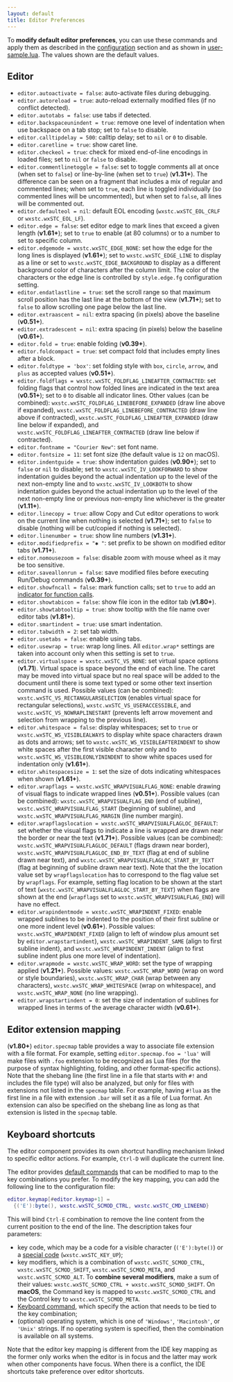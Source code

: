 ```yaml
---
layout: default
title: Editor Preferences
---
```


To **modify default editor preferences**, you can use these commands and apply them 
as described in the [configuration](doc-configuration) section
and as shown in [user-sample.lua](https://github.com/pkulchenko/ZeroBraneStudio/blob/master/cfg/user-sample.lua).
The values shown are the default values.

## Editor

- `editor.autoactivate = false`: auto-activate files during debugging.
- `editor.autoreload = true`: auto-reload externally modified files (if no conflict detected).
- `editor.autotabs = false`: use tabs if detected.
- `editor.backspaceunindent = true`: remove one level of indentation when use backspace on a tab stop; set to `false` to disable.
- `editor.calltipdelay = 500`: calltip delay; set to `nil` or `0` to disable.
- `editor.caretline = true`: show caret line.
- `editor.checkeol = true`: check for mixed end-of-line encodings in loaded files; set to `nil` or `false` to disable.
- `editor.commentlinetoggle = false`: set to toggle comments all at once (when set to `false`) or line-by-line (when set to `true`) (**v1.31+**).
The difference can be seen on a fragment that includes a mix of regular and commented lines; when set to `true`, each line is toggled individually (so commented lines will be uncommented), but when set to `false`, all lines will be commented out.
- `editor.defaulteol = nil`: default EOL encoding (`wxstc.wxSTC_EOL_CRLF` or `wxstc.wxSTC_EOL_LF`).
- `editor.edge = false`: set editor edge to mark lines that exceed a given length (**v1.61+**);
set to `true` to enable (at 80 columns) or to a number to set to specific column.
- `editor.edgemode = wxstc.wxSTC_EDGE_NONE`: set how the edge for the long lines is displayed (**v1.61+**);
set to `wxstc.wxSTC_EDGE_LINE` to display as a line or
set to `wxstc.wxSTC_EDGE_BACKGROUND` to display as a different background color of characters after the column limit.
The color of the characters or the edge line is controlled by `style.edge.fg` configuration setting.
- `editor.endatlastline = true`: set the scroll range so that maximum scroll position has the last line at the bottom of the view (**v1.71+**);
set to `false` to allow scrolling one page below the last line.
- `editor.extraascent = nil`: extra spacing (in pixels) above the baseline (**v0.51+**).
- `editor.extradescent = nil`: extra spacing (in pixels) below the baseline (**v0.61+**).
- `editor.fold = true`: enable folding (**v0.39+**).
- `editor.foldcompact = true`: set compact fold that includes empty lines after a block.
- `editor.foldtype = 'box'`: set folding style with `box`, `circle`, `arrow`, and `plus` as accepted values (**v0.51+**).
- `editor.foldflags = wxstc.wxSTC_FOLDFLAG_LINEAFTER_CONTRACTED`: set folding flags that control how folded lines are indicated in the text area (**v0.51+**); set to `0` to disable all indicator lines.
Other values (can be combined): `wxstc.wxSTC_FOLDFLAG_LINEBEFORE_EXPANDED` (draw line above if expanded), `wxstc.wxSTC_FOLDFLAG_LINEBEFORE_CONTRACTED` (draw line above if contracted), `wxstc.wxSTC_FOLDFLAG_LINEAFTER_EXPANDED` (draw line below if expanded), and `wxstc.wxSTC_FOLDFLAG_LINEAFTER_CONTRACTED` (draw line below if contracted).
- `editor.fontname = "Courier New"`: set font name.
- `editor.fontsize = 11`: set font size (the default value is `12` on macOS).
- `editor.indentguide = true`: show indentation guides (**v0.90+**);
set to `false` or `nil` to disable;
set to `wxstc.wxSTC_IV_LOOKFORWARD` to show indentation guides beyond the actual indentation up to the level of the next non-empty line
and to `wxstc.wxSTC_IV_LOOKBOTH` to show indentation guides beyond the actual indentation up to the level of the next non-empty line or previous non-empty line whichever is the greater (**v1.11+**).
- `editor.linecopy = true`: allow Copy and Cut editor operations to work on the current line when nothing is selected (**v1.71+**);
set to `false` to disable (nothing will be cut/copied if nothing is selected).
- `editor.linenumber = true`: show line numbers (**v1.31+**).
- `editor.modifiedprefix = "✱ "`: set prefix to be shown on modified editor tabs (**v1.71+**).
- `editor.nomousezoom = false`: disable zoom with mouse wheel as it may be too sensitive.
- `editor.saveallonrun = false`: save modified files before executing Run/Debug commands (**v0.39+**).
- `editor.showfncall = false`: mark function calls;
set to `true` to add an [indicator for function calls](doc-styles-color-schemes#indicators).
- `editor.showtabicon = false`: show file icon in the editor tab (**v1.80+**).
- `editor.showtabtooltip = true`: show tooltip with the file name over editor tabs (**v1.81+**).
- `editor.smartindent = true`: use smart indentation.
- `editor.tabwidth = 2`: set tab width.
- `editor.usetabs = false`: enable using tabs.
- `editor.usewrap = true`: wrap long lines.
All `editor.wrap*` settings are taken into account only when this setting is set to `true`.
- `editor.virtualspace = wxstc.wxSTC_VS_NONE`: set virtual space options (**v1.71**).
Virtual space is space beyond the end of each line. The caret may be moved into virtual space but no real space will be added to the document until there is some text typed or some other text insertion command is used.
Possible values (can be combined): `wxstc.wxSTC_VS_RECTANGULARSELECTION` (enables virtual space for rectangular selections), `wxstc.wxSTC_VS_USERACCESSIBLE`, and `wxstc.wxSTC_VS_NOWRAPLINESTART` (prevents left arrow movement and selection from wrapping to the previous line).
- `editor.whitespace = false`: display whitespaces;
set to `true` or `wxstc.wxSTC_WS_VISIBLEALWAYS` to display white space characters drawn as dots and arrows;
set to `wxstc.wxSTC_WS_VISIBLEAFTERINDENT` to show white spaces after the first visible character only
and to `wxstc.wxSTC_WS_VISIBLEONLYININDENT` to show white spaces used for indentation only (**v1.61+**).
- `editor.whitespacesize = 1`: set the size of dots indicating whitespaces when shown (**v1.61+**).
- `editor.wrapflags = wxstc.wxSTC_WRAPVISUALFLAG_NONE`: enable drawing of visual flags to indicate wrapped lines (**v0.51+**).
Possible values (can be combined): `wxstc.wxSTC_WRAPVISUALFLAG_END` (end of subline), `wxstc.wxSTC_WRAPVISUALFLAG_START` (beginning of subline), and `wxstc.wxSTC_WRAPVISUALFLAG_MARGIN` (line number margin).
- `editor.wrapflagslocation = wxstc.wxSTC_WRAPVISUALFLAGLOC_DEFAULT`: set whether the visual flags to indicate a line is wrapped are drawn near the border or near the text (**v1.71+**).
Possible values (can be combined): `wxstc.wxSTC_WRAPVISUALFLAGLOC_DEFAULT` (flags drawn near border), `wxstc.wxSTC_WRAPVISUALFLAGLOC_END_BY_TEXT` (flag at end of subline drawn near text), and `wxstc.wxSTC_WRAPVISUALFLAGLOC_START_BY_TEXT` (flag at beginning of subline drawn near text).
Note that the the location value set by `wrapflagslocation` has to correspond to the flag value set by `wrapflags`. For example, setting flag location to be shown at the start of text (`wxstc.wxSTC_WRAPVISUALFLAGLOC_START_BY_TEXT`) when flags are shown at the end (`wrapflags` set to `wxstc.wxSTC_WRAPVISUALFLAG_END`) will have no effect.
- `editor.wrapindentmode = wxstc.wxSTC_WRAPINDENT_FIXED`: enable wrapped sublines to be indented to the position of their first subline or one more indent level (**v0.61+**).
Possible values: `wxstc.wxSTC_WRAPINDENT_FIXED` (align to left of window plus amount set by `editor.wrapstartindent`), `wxstc.wxSTC_WRAPINDENT_SAME` (align to first subline indent), and `wxstc.wxSTC_WRAPINDENT_INDENT` (align to first subline indent plus one more level of indentation).
- `editor.wrapmode = wxstc.wxSTC_WRAP_WORD`: set the type of wrapping applied (**v1.21+**).
Possible values: `wxstc.wxSTC_WRAP_WORD` (wrap on word or style boundaries), `wxstc.wxSTC_WRAP_CHAR` (wrap between any characters), `wxstc.wxSTC_WRAP_WHITESPACE` (wrap on whitespace), and `wxstc.wxSTC_WRAP_NONE` (no line wrapping).
- `editor.wrapstartindent = 0`: set the size of indentation of sublines for wrapped lines in terms of the average character width (**v0.61+**).

## Editor extension mapping

(**v1.80+**) `editor.specmap` table provides a way to associate file extension with a file format.
For example, setting `editor.specmap.foo = 'lua'` will make files with `.foo` extension to be recognized as Lua files (for the purpose of syntax highlighting, folding, and other format-specific actions).
Note that the shebang line (the first line in a file that starts with `#!` and includes the file type) will also be analyzed, but only for files with extensions not listed in the `specmap` table.
For example, having `#!lua` as the first line in a file with extension `.bar` will set it as a file of Lua format.
An extension can also be specified on the shebang line as long as that extension is listed in the `specmap` table.

## Keyboard shortcuts

The editor component provides its own shortcut handling mechanism linked to specific editor actions.
For example, `Ctrl-D` will duplicate the current line.

The editor provides [default commands](doc-editor-keyboard-shortcuts) that can be modified to map to the key combinations you prefer.
To modify the key mapping, you can add the following line to the configuration file:

```lua
editor.keymap[#editor.keymap+1] =
  {('E'):byte(), wxstc.wxSTC_SCMOD_CTRL, wxstc.wxSTC_CMD_LINEEND}
```

This will bind `Ctrl-E` combination to remove the line content from the current position to the end of the line.
The description takes four parameters:

- key code, which may be a code for a visible character (`('E'):byte()`) or a [special code](http://www.scintilla.org/ScintillaDoc.html#KeyBindings) (`wxstc.wxSTC_KEY_UP`);
- key modifiers, which is a combination of `wxstc.wxSTC_SCMOD_CTRL`, `wxstc.wxSTC_SCMOD_SHIFT`, `wxstc.wxSTC_SCMOD_META`, and `wxstc.wxSTC_SCMOD_ALT`.
To **combine several modifiers**, make a sum of their values: `wxstc.wxSTC_SCMOD_CTRL + wxstc.wxSTC_SCMOD_SHIFT`.
On **macOS**, the Command key is mapped to `wxstc.wxSTC_SCMOD_CTRL` and the Control key to `wxstc.wxSTC_SCMOD_META`.
- [Keyboard command](http://www.scintilla.org/ScintillaDoc.html#KeyboardCommands), which specify the action that needs to be tied to the key combination;
- (optional) operating system, which is one of `'Windows'`, `'Macintosh'`, or `'Unix'` strings. If no operating system is specified, then the combination is available on all systems.

Note that the editor key mapping is different from the IDE key mapping as the former only works when the editor is in focus and the latter may work when other components have focus.
When there is a conflict, the IDE shortcuts take preference over editor shortcuts.
